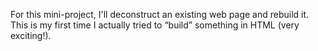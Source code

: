 For this mini-project, I'll deconstruct an existing web page and rebuild it. This is my first time I actually tried to “build” something in HTML (very exciting!).



